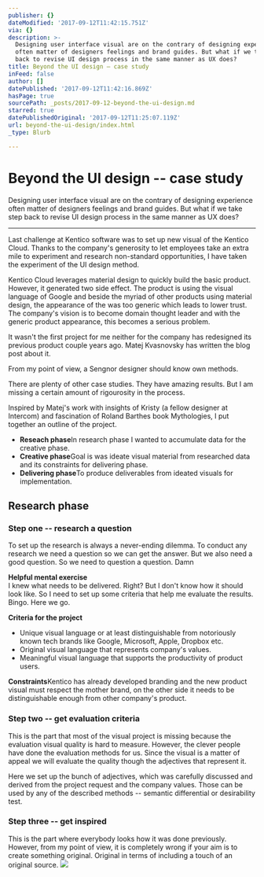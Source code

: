 ```yaml
---
publisher: {}
dateModified: '2017-09-12T11:42:15.751Z'
via: {}
description: >-
  Designing user interface visual are on the contrary of designing experience
  often matter of designers feelings and brand guides. But what if we take step
  back to revise UI design process in the same manner as UX does?
title: Beyond the UI design – case study
inFeed: false
author: []
datePublished: '2017-09-12T11:42:16.869Z'
hasPage: true
sourcePath: _posts/2017-09-12-beyond-the-ui-design.md
starred: true
datePublishedOriginal: '2017-09-12T11:25:07.119Z'
url: beyond-the-ui-design/index.html
_type: Blurb

---
```

# Beyond the UI design -- case study

Designing user interface visual are on the contrary of designing experience often matter of designers feelings and brand guides. But what if we take step back to revise UI design process in the same manner as UX does?

---

Last challenge at Kentico software was to set up new visual of the Kentico Cloud. Thanks to the company's generosity to let employees take an extra mile to experiment and research non-standard opportunities, I have taken the experiment of the UI design method.

Kentico Cloud leverages material design to quickly build the basic product. However, it generated two side effect. The product is using the visual language of Google and beside the myriad of other products using material design, the appearance of the was too generic which leads to lower trust. The company's vision is to become domain thought leader and with the generic product appearance, this becomes a serious problem.

It wasn't the first project for me neither for the company has redesigned its previous product couple years ago. Matej Kvasnovsky has written the blog post about it.

From my point of view, a Sengnor designer should know own methods.

There are plenty of other case studies. They have amazing results. But I am missing a certain amount of rigourosity in the process.

Inspired by Matej's work with insights of Kristy (a fellow designer at Intercom) and fascination of Roland Barthes book Mythologies, I put together an outline of the project.

* **Reseach phase**In research phase I wanted to accumulate data for the creative phase.
* **Creative phase**Goal is was ideate visual material from researched data and its constraints for delivering phase.
* **Delivering phase**To produce deliverables from ideated visuals for implementation.

## Research phase

### Step one -- research a question

To set up the research is always a never-ending dilemma. To conduct any research we need a question so we can get the answer. But we also need a good question. So we need to question a question. Damn

**Helpful mental exercise**  
I knew what needs to be delivered. Right? But I don't know how it should look like. So I need to set up some criteria that help me evaluate the results. Bingo. Here we go.

**Criteria for the project**

* Unique visual language or at least distinguishable from notoriously known tech brands like Google, Microsoft, Apple, Dropbox etc.
* Original visual language that represents company's values.
* Meaningful visual language that supports the productivity of product users.

**Constraints**Kentico has already developed branding and the new product visual must respect the mother brand, on the other side it needs to be distinguishable enough from other company's product.

### Step two -- get evaluation criteria

This is the part that most of the visual project is missing because the evaluation visual quality is hard to measure. However, the clever people have done the evaluation methods for us. Since the visual is a matter of appeal we will evaluate the quality though the adjectives that represent it.

Here we set up the bunch of adjectives, which was carefully discussed and derived from the project request and the company values. Those can be used by any of the described methods -- semantic differential or desirability test.

### Step three -- get inspired

This is the part where everybody looks how it was done previously. However, from my point of view, it is completely wrong if your aim is to create something original. Original in terms of including a touch of an original source.
![](https://the-grid-user-content.s3-us-west-2.amazonaws.com/4bc6ca8e-41aa-4046-900a-d288372b9592.png)